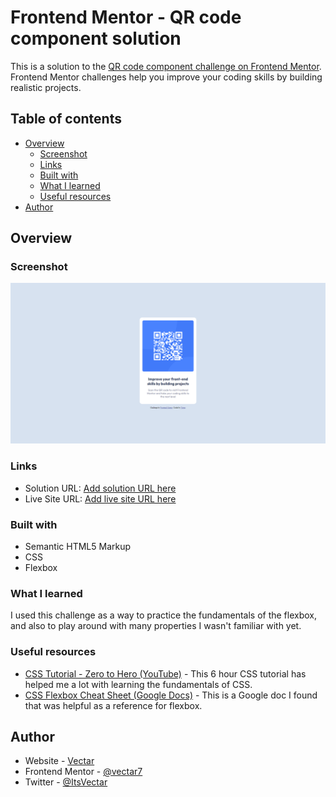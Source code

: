 # Frontend Mentor - QR code component solution

This is a solution to the [QR code component challenge on Frontend Mentor](https://www.frontendmentor.io/challenges/qr-code-component-iux_sIO_H). Frontend Mentor challenges help you improve your coding skills by building realistic projects. 

## Table of contents

- [Overview](#overview)
  - [Screenshot](#screenshot)
  - [Links](#links)
  - [Built with](#built-with)
  - [What I learned](#what-i-learned)
  - [Useful resources](#useful-resources)
- [Author](#author)

## Overview

### Screenshot

![](../images/screenshot.png)

### Links

- Solution URL: [Add solution URL here](https://your-solution-url.com)
- Live Site URL: [Add live site URL here](https://your-live-site-url.com)

### Built with

- Semantic HTML5 Markup
- CSS
- Flexbox

### What I learned

I used this challenge as a way to practice the fundamentals of the flexbox, and also to play
around with many properties I wasn't familiar with yet.

### Useful resources

- [CSS Tutorial - Zero to Hero (YouTube)](https://www.youtube.com/watch?v=1Rs2ND1ryYc&t=13315s) - This 6 hour CSS tutorial has helped me a lot
with learning the fundamentals of CSS.
- [CSS Flexbox Cheat Sheet (Google Docs)](https://docs.google.com/document/d/1jWpqeNW9f6phCx9E4MJi5-VPRjdswY_A_wr4pIoeSvA/edit) - This is a Google doc I found
that was helpful as a reference for flexbox.

## Author

- Website - [Vectar](https://github.com/vectar7)
- Frontend Mentor - [@vectar7](https://www.frontendmentor.io/profile/vectar7)
- Twitter - [@ItsVectar](https://twitter.com/ItsVectar)
